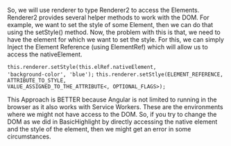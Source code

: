 So, we will use renderer to type Renderer2 to access the Elements. Renderer2 provides several helper methods to work with the DOM. For example, we want to set the style of some Element, then we can do that using the setStyle() method. Now, the problem with this is that, we need to have the element for which we want to set the style. For this, we can simply Inject the Element Reference (using ElementRef) which will allow us to access the nativeElement.

<code>this.renderer.setStyle(this.elRef.nativeElement, 'background-color', 'blue');</code>
<code>this.renderer.setStlye(ELEMENT_REFERENCE, ATTRIBUTE_TO_STYLE, VALUE_ASSIGNED_TO_THE_ATTRIBUTE<, OPTIONAL_FLAGS>);</code>

This Approach is BETTER because Angular is not limited to running in the browser as it also works with Service Workers. These are the environments where we might not have access to the DOM. So, if you try to change the DOM as we did in BasicHighlight by directly accessing the native element and the style of the element, then we might get an error in some circumstances.